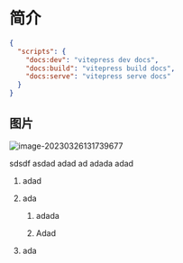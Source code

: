 # 简介
```json
{
  "scripts": {
    "docs:dev": "vitepress dev docs",
    "docs:build": "vitepress build docs",
    "docs:serve": "vitepress serve docs"
  }
}

```

## 图片

![image-20230326131739677](https://mass-docs.oss-cn-beijing.aliyuncs.com/image-20230326131739677.png)




sdsdf
asdad
adad
ad
adada
adad

1. adad
2. ada
      1. adada

      2. Adad

3. ada
